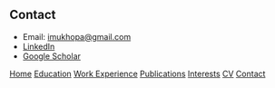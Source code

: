 ## Contact
- Email: imukhopa@gmail.com
- [LinkedIn](https://www.linkedin.com/in/ishita-mukhopadhyay-b7ab5118/)
- [Google Scholar](https://scholar.google.de/citations?user=MbyxwN0AAAAJ&hl=en)
 
[Home](https://ishitamukhopadhyay.github.io/index.html) [Education](https://ishitamukhopadhyay.github.io/education.html) [Work Experience](https://ishitamukhopadhyay.github.io/workexperience.html) [Publications](https://ishitamukhopadhyay.github.io/publications.html) [Interests](https://ishitamukhopadhyay.github.io/interests.html) [CV](https://ishitamukhopadhyay.github.io/cv.html) [Contact](https://ishitamukhopadhyay.github.io/contact.html)

